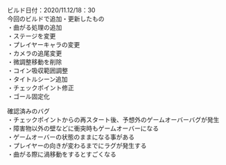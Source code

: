 ビルド日付：2020/11.12/18：30<br>
今回のビルドで追加・更新したもの<br>
・曲がる処理の追加<br>
・ステージを変更<br>
・プレイヤーキャラの変更<br>
・カメラの追尾変更<br>
・微調整移動を削除<br>
・コイン吸収範囲調整<br>
・タイトルシーン追加<br>
・チェックポイント修正<br>
・ゴール固定化<br>


確認済みのバグ<br>
・チェックポイントからの再スタート後、予想外のゲームオーバーバグが発生<br>
・障害物以外の壁などに衝突時もゲームオーバーになる<br>
・ゲームオーバーの状態のままになる事がある<br>
・プレイヤーの向きが変わるまでにラグが発生する<br>
・曲がる際に渦移動をするとすごくなる<br>
